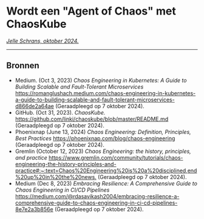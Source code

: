 # Wordt een "Agent of Chaos" met ChaosKube

*[Jelle Schrans, oktober 2024.](https://github.com/hanaim-devops/devops-blog-JelleSchrans)*
<hr/>

## Bronnen

- Medium. (Oct 3, 2023) *Chaos Engineering in Kubernetes: A Guide to Building Scalable and Fault-Tolerant Microservices* <https://romanglushach.medium.com/chaos-engineering-in-kubernetes-a-guide-to-building-scalable-and-fault-tolerant-microservices-d866de2a64ae> (Geraadpleegd op 7 oktober 2024).
- GitHub. (Oct 31, 2023). *ChaosKube.* <https://github.com/linki/chaoskube/blob/master/README.md> (Geraadpleegd op 7 oktober 2024).
- Phoenixnap (June 13, 2024) *Chaos Engineering: Definition, Principles, Best Practices* <https://phoenixnap.com/blog/chaos-engineering> (Geraadpleegd op 7 oktober 2024).
- Gremlin (October 12, 2023) *Chaos Engineering: the history, principles, and practice*  <https://www.gremlin.com/community/tutorials/chaos-engineering-the-history-principles-and-practice#:~:text=Chaos%20Engineering%20is%20a%20disciplined,end%20up%20in%20the%20news.> (Geraadpleegd op 7 oktober 2024).
- Medium (Dec 8, 2023) *Embracing Resilience: A Comprehensive Guide to Chaos Engineering in CI/CD Pipelines* <https://medium.com/@rdasavikash2004/embracing-resilience-a-comprehensive-guide-to-chaos-engineering-in-ci-cd-pipelines-8e7e2a3b856e> (Geraadpleegd op 7 oktober 2024).
